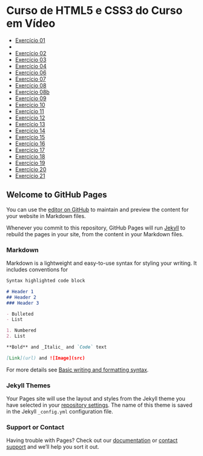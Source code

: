 # Curso de HTML5 e CSS3 do Curso em Vídeo

<ul>
    <li><a href="https://vxgnxx.github.io/html-css/exercícios/ex001">Exercício 01</a></li>
    <li>
    <li><a href="https://vxgnxx.github.io/html-css/exercícios/ex002">Exercício 02</a></li>
    <li><a href="https://vxgnxx.github.io/html-css/exercícios/ex003">Exercício 03</a></li>
    <li><a href="https://vxgnxx.github.io/html-css/exercícios/ex004">Exercício 04</a></li>
    <li><a href="https://vxgnxx.github.io/html-css/exercícios/ex006">Exercício 06</a></li>
    <li><a href="https://vxgnxx.github.io/html-css/exercícios/ex007">Exercício 07</a></li>
    <li><a href="https://vxgnxx.github.io/html-css/exercícios/ex008">Exercício 08</a></li>
    <li><a href="https://vxgnxx.github.io/html-css/exercícios/ex008b">Exercício 08b</a></li>
    <li><a href="https://vxgnxx.github.io/html-css/exercícios/ex009">Exercício 09</a></li>
    <li><a href="https://vxgnxx.github.io/html-css/exercícios/ex010">Exercício 10</a></li>
    <li><a href="https://vxgnxx.github.io/html-css/exercícios/ex011">Exercício 11</a></li>
    <li><a href="https://vxgnxx.github.io/html-css/exercícios/ex012">Exercício 12</a></li>
    <li><a href="https://vxgnxx.github.io/html-css/exercícios/ex013">Exercício 13</a></li>
    <li><a href="https://vxgnxx.github.io/html-css/exercícios/ex014">Exercício 14</a></li>
    <li><a href="https://vxgnxx.github.io/html-css/exercícios/ex015">Exercício 15</a></li>
    <li><a href="https://vxgnxx.github.io/html-css/exercícios/ex016">Exercício 16</a></li>
    <li><a href="https://vxgnxx.github.io/html-css/exercícios/ex017">Exercício 17</a></li>
    <li><a href="https://vxgnxx.github.io/html-css/exercícios/ex018">Exercício 18</a></li>
    <li><a href="https://vxgnxx.github.io/html-css/exercícios/ex019">Exercício 19</a></li>
    <li><a href="https://vxgnxx.github.io/html-css/exercícios/ex020">Exercício 20</a></li>
    <li><a href="https://vxgnxx.github.io/html-css/exercícios/ex021">Exercício 21</a></li>
</ul>

## Welcome to GitHub Pages

You can use the [editor on GitHub](https://github.com/vxgnxx/html-css/edit/main/README.md) to maintain and preview the content for your website in Markdown files.

Whenever you commit to this repository, GitHub Pages will run [Jekyll](https://jekyllrb.com/) to rebuild the pages in your site, from the content in your Markdown files.

### Markdown

Markdown is a lightweight and easy-to-use syntax for styling your writing. It includes conventions for

```markdown
Syntax highlighted code block

# Header 1
## Header 2
### Header 3

- Bulleted
- List

1. Numbered
2. List

**Bold** and _Italic_ and `Code` text

[Link](url) and ![Image](src)
```

For more details see [Basic writing and formatting syntax](https://docs.github.com/en/github/writing-on-github/getting-started-with-writing-and-formatting-on-github/basic-writing-and-formatting-syntax).

### Jekyll Themes

Your Pages site will use the layout and styles from the Jekyll theme you have selected in your [repository settings](https://github.com/vxgnxx/html-css/settings/pages). The name of this theme is saved in the Jekyll `_config.yml` configuration file.

### Support or Contact

Having trouble with Pages? Check out our [documentation](https://docs.github.com/categories/github-pages-basics/) or [contact support](https://support.github.com/contact) and we’ll help you sort it out.
